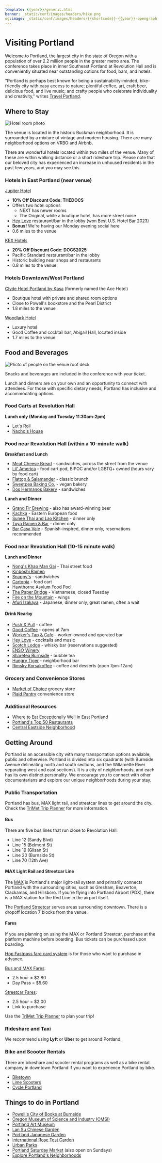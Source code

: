 ```yaml
---
template: {{year}}/generic.html
banner: _static/conf/images/headers/hike.png
og:image: _static/conf/images/headers/{{shortcode}}-{{year}}-opengraph.jpg
---
```


# Visiting Portland

Welcome to Portland, the largest city in the state of Oregon with a population of over 2.2 million people in the greater metro area. The conference takes place in inner Southeast Portland at Revolution Hall and is conveniently situated near outstanding options for food, bars, and hotels.

"Portland is perhaps best known for being a sustainability-minded, bike-friendly city with easy access to nature; plentiful coffee, art, craft beer, delicious food, and live music; and crafty people who celebrate individuality and creativity," writes [Travel Portland](https://www.travelportland.com/).

## Where to Stay

![Hotel room photo](/_static/img/2024/hotel.jpg)

The venue is located in the historic Buckman neighborhood. It is surrounded by a mixture of vintage and modern housing. There are many neighborhood options on VRBO and Airbnb.

There are wonderful hotels located within two miles of the venue. Many of these are within walking distance or a short rideshare trip. Please note that our beloved city has experienced an increase in unhoused residents in the past few years, and you may see this.

### Hotels in East Portland (near venue)

[Jupiter Hotel](https://www.jupiterhotel.com/)

- **10% Off Discount Code: THEDOCS**
- Offers two hotel options
  - NEXT has newer rooms
  - The Original, while a boutique hotel, has more street noise
- [Hey Love](https://www.heylovepdx.com/) restaurant/bar in the lobby (won Best U.S. Hotel Bar 2023)
- **Bonus!** We're having our Monday evening social here
- 0.6 miles to the venue

[KEX Hotels](https://kexhotels.com/)

- **20% Off Discount Code: DOCS2025**
- Pacific Standard restaurant/bar in the lobby
- Historic building near shops and restaurants
- 0.8 miles to the venue

### Hotels Downtown/West Portland

[Clyde Hotel Portland by Kasa](https://kasa.com/properties/the-clyde-hotel-portland-by-kasa?utm_source=Google&utm_medium=nonpaid&utm_campaign=GMB&utm_term=VisitHotelWebsiteButton&utm_content=CLY&propertyType=&petsAllowed=&parking&bedCount=1&bedroomCount=0&bathroomCount=1&amenities=&adultGuestCount=1&childGuestCount=0&infantGuestCount=0&travelingForBusiness=false) (formerly named the Ace Hotel)

- Boutique hotel with private and shared room options
- Close to Powell's bookstore and the Pearl District
- 1.8 miles to the venue

[Woodlark Hotel](https://woodlarkhotel.com/)

- Luxury hotel
- Good Coffee and cocktail bar, Abigail Hall, located inside
- 1.7 miles to the venue

## Food and Beverages

![Photo of people on the venue roof deck](/_static/img/2024/about-portland.jpg)

Snacks and beverages are included in the conference with your ticket.

Lunch and dinners are on your own and an opportunity to connect with attendees. For those with specific dietary needs, Portland has inclusive and accommodating options.

### Food Carts at Revolution Hall

**Lunch only (Monday and Tuesday 11:30am-2pm)**

- [Let's Roll](https://www.letsrollpdx.com/)
- [Nacho's House](https://nachospdx.com/)

### Food near Revolution Hall (within a 10-minute walk)

**Breakfast and Lunch**

- [Meat Cheese Bread](https://meatcheesebread.com/) - sandwiches, across the street from the venue
- [Lil' America](https://www.lilamericapdx.com/) - food cart pod, BIPOC and/or LGBTQ+ owned (hours vary by food cart)
- [Flattop & Salamander](https://www.flattopsalamander.com/) - classic brunch
- [Sweetpea Baking Co.](https://sweetpeabaking.com/) - vegan bakery
- [Dos Hermanos Bakery](https://www.instagram.com/2_hermanos_bakery/) - sandwiches

**Lunch and Dinner**

- [Grand Fir Brewing](https://www.grandfirbrewing.com/) - also has award-winning beer
- [Kachka](https://www.kachkapdx.com/) - Eastern European food
- [Sunee Thai and Lao Kitchen](https://www.suneepdx.com/) - dinner only
- [Toya Ramen & Bar](https://www.toyaramen.com/) - dinner only
- [Bar Casa Vale](https://www.barcasavale.com/) - Spanish-inspired, dinner only, reservations recommended

### Food near Revolution Hall (10-15 minute walk)

**Lunch and Dinner**

- [Nong's Khao Man Gai](https://khaomangai.com/) - Thai street food
- [Kinboshi Ramen](https://www.kinboshiramen.com/)
- [Snappy's](https://www.makeitsnappys.com/) - sandwiches
- [Cartopia](https://www.cartopiafoodcarts.com/) - food cart
- [Hawthorne Asylum Food Pod](https://www.yelp.com/biz/hawthorne-asylum-portland)
- [The Paper Bridge](https://www.thepaperbridgepdx.com/) - Vietnamese, closed Tuesday
- [Fire on the Mountain](https://www.portlandwings.com/) - wings
- [Afuri Izakaya](https://afuri.us/) - Japanese, dinner only, great ramen, often a wait

#### Drink Nearby

- [Push X Pull](https://pushxpullcoffee.com/) - coffee
- [Good Coffee](https://www.google.com/maps/place/Good+Coffee/@45.5114677,-122.6567618,15z/data=!4m7!3m6!1s0x5495a0a1d19e1a39:0x2f9d0b555d287da!8m2!3d45.5144884!4d-122.6534754!15sCgtnb29kIGNvZmZlZSIGiAEBqAEBWg0iC2dvb2QgY29mZmVlkgELY29mZmVlX3Nob3DgAQA!16s%2Fg%2F11b6xj6fl3?entry=tts&shorturl=1) - opens at 7am 
- [Worker's Tap & Cafe](https://workerstap.com/) - worker-owned and operated bar
- [Hey Love](https://www.heylovepdx.com/) - cocktails and music
- [Scotch Lodge](https://www.scotchlodge.com/) - whisky bar (reservations suggested)
- [ENSO Winery](https://www.ensowinery.com/)
- [Sharetea Burnside](https://www.clover.com/online-ordering/sharetea-portland) - bubble tea
- [Hungry Tiger](https://hungrytigerpdx.com/) - neighborhood bar
- [Rimsky Korsakoffee](https://www.instagram.com/rimskykorsakoffeehouse/?hl=en) - coffee and desserts (open 7pm-12am)

### Grocery and Convenience Stores

- [Market of Choice](https://www.marketofchoice.com/locations-belmont/) grocery store
- [Plaid Pantry](https://www.plaidpantry.com/store/buckman/) convenience store

### Additional Resources

- [Where to Eat Exceptionally Well in East Portland](https://pdx.eater.com/maps/best-restaurants-east-portland-neighborhood-dining-guide)
- [Portland's Top 50 Restaurants](https://www.pdxmonthly.com/eat-and-drink/best-restaurants-portland)
- [Central Eastside Neighborhood](https://www.travelportland.com/neighborhoods/central-eastside/)

## Getting Around

Portland is an accessible city with many transportation options available, public and otherwise. Portland is divided into six quadrants (with Burnside Avenue delineating north and south sections, and the Willamette River separating west and east sections). It is a city of neighborhoods, and each has its own distinct personality. We encourage you to connect with other documentarians and explore our unique neighborhoods during your stay.

### Public Transportation

Portland has bus, MAX light rail, and streetcar lines to get around the city. Check the [TriMet Trip Planner](https://trimet.org/home/) for more information.

#### **Bus**

There are five bus lines that run close to Revolution Hall:

- Line 12 (Sandy Blvd)
- Line 15 (Belmont St)
- Line 19 (Glisan St)
- Line 20 (Burnside St)
- Line 70 (12th Ave)

#### **MAX Light Rail and Streetcar Line**

The [MAX](https://trimet.org/max/) is Portland's major light-rail system and primarily connects Portland with the surrounding cities, such as Gresham, Beaverton, Clackamas, and Hillsboro. If you're flying into Portland Airport (PDX), there is a MAX station for the Red Line in the airport itself.

The [Portland Streetcar](https://portlandstreetcar.org/) serves areas surrounding downtown. There is a dropoff location 7 blocks from the venue.

#### Fares

If you are planning on using the MAX or Portland Streetcar, purchase at the platform machine before boarding. Bus tickets can be purchased upon boarding.

[Hop Fastpass fare card system](https://myhopcard.com/home/) is for those who want to purchase in advance.

[Bus and MAX Fares](https://trimet.org/fares/):

- 2.5 hour = $2.80
- Day Pass = $5.60

[Streetcar Fares](https://portlandstreetcar.org/fare-info):

- 2.5 hour = $2.00
- Link to purchase

Use the [TriMet Trip Planner](https://trimet.org/home/) to plan your trip!

### Rideshare and Taxi

We recommend using **Lyft** or **Uber** to get around Portland.

### Bike and Scooter Rentals

There are bikeshare and scooter rental programs as well as a bike rental company in downtown Portland if you want to experience Portland by bike.

- [Biketown](https://biketownpdx.com/)
- [Lime Scooters](https://www.li.me/locations/portland)
- [Cycle Portland](https://portlandbicycletours.com/)

## Things to do in Portland

- [Powell's City of Books at Burnside](https://www.powells.com/locations/powells-city-of-books)
- [Oregon Museum of Science and Industry (OMSI)](https://omsi.edu/)
- [Portland Art Museum](https://portlandartmuseum.org/)
- [Lan Su Chinese Garden](https://www.lansugarden.org/)
- [Portland Japanese Garden](https://japanesegarden.org/)
- [International Rose Test Garden](https://www.travelportland.com/attractions/portland-rose-garden/)
- [Urban Parks](https://embracesomeplace.com/portland-oregon-best-parks/)
- [Portland Saturday Market](https://www.portlandsaturdaymarket.com/) (also open on Sundays)
- [Explore Portland's Neighborhoods](https://www.travelportland.com/neighborhoods/)
